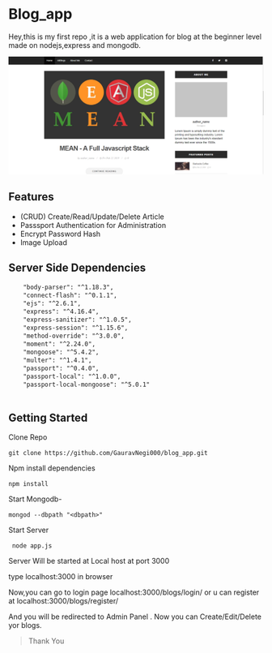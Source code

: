 # Blog_app
Hey,this is my first repo ,it is a web application for blog at the beginner level made on nodejs,express and mongodb.

![Blog_demo](https://github.com/GauravNegi000/blog_app/blob/master/blog-app-eg.PNG)

## Features
- (CRUD) Create/Read/Update/Delete Article
- Passsport Authentication for Administration
- Encrypt Password Hash</i>
- Image Upload

## Server Side Dependencies
````
    "body-parser": "^1.18.3",
    "connect-flash": "^0.1.1",
    "ejs": "^2.6.1",
    "express": "^4.16.4",
    "express-sanitizer": "^1.0.5",
    "express-session": "^1.15.6",
    "method-override": "^3.0.0",
    "moment": "^2.24.0",
    "mongoose": "^5.4.2",
    "multer": "^1.4.1",
    "passport": "^0.4.0",
    "passport-local": "^1.0.0",
    "passport-local-mongoose": "^5.0.1"
    
   ````
   ## Getting Started

Clone Repo

````
git clone https://github.com/GauravNegi000/blog_app.git
````
Npm install dependencies

````
npm install
````
Start Mongodb-

````
mongod --dbpath "<dbpath>"
````
Start Server

````
 node app.js
````
Server Will be started at Local host at port 3000

type localhost:3000 in browser

Now,you can go to login page localhost:3000/blogs/login/ or u can register at localhost:3000/blogs/register/

And you will be redirected to Admin Panel .
Now you can Create/Edit/Delete yor blogs.

> Thank You
